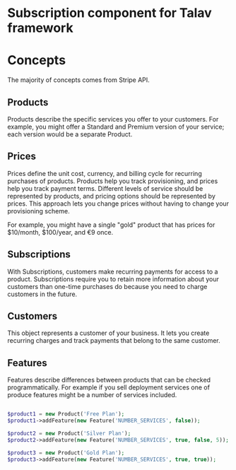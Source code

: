 Subscription component for Talav framework
=============

Concepts
============
The majority of concepts comes from Stripe API. 

Products
-
Products describe the specific services you offer to your customers. For example, you might offer a Standard and Premium version of your service; each version would be a separate Product.

Prices
- 
Prices define the unit cost, currency, and billing cycle for recurring purchases of products. 
Products help you track provisioning, and prices help you track payment terms. 
Different levels of service should be represented by products, and pricing options should be represented by prices. 
This approach lets you change prices without having to change your provisioning scheme.

For example, you might have a single "gold" product that has prices for $10/month, $100/year, and €9 once.

Subscriptions
-
With Subscriptions, customers make recurring payments for access to a product. 
Subscriptions require you to retain more information about your customers than one-time purchases do because you need to charge customers in the future.

Customers
-
This object represents a customer of your business. It lets you create recurring charges and track payments that belong to the same customer.

Features
-
Features describe differences between products that can be checked programmatically. 
For example if you sell deployment services one of produce features might be a number of services included.

```php

$product1 = new Product('Free Plan');
$product1->addFeature(new Feature('NUMBER_SERVICES', false));

$product2 = new Product('Silver Plan');
$product2->addFeature(new Feature('NUMBER_SERVICES', true, false, 5));

$product3 = new Product('Gold Plan');
$product3->addFeature(new Feature('NUMBER_SERVICES', true, true));

```